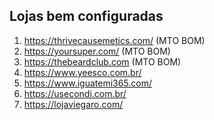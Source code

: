 
## Lojas bem configuradas
1. https://thrivecausemetics.com/ (MTO BOM)
2. https://yoursuper.com/ (MTO BOM)
3. https://thebeardclub.com (MTO BOM)
4. https://www.yeesco.com.br/
5. https://www.iguatemi365.com/
6. https://usecondi.com.br/
7. https://lojaviegaro.com/
